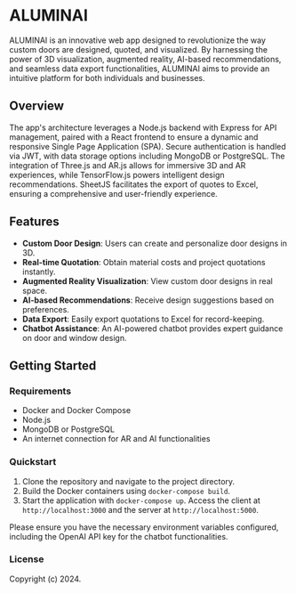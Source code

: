# ALUMINAI

ALUMINAI is an innovative web app designed to revolutionize the way custom doors are designed, quoted, and visualized. By harnessing the power of 3D visualization, augmented reality, AI-based recommendations, and seamless data export functionalities, ALUMINAI aims to provide an intuitive platform for both individuals and businesses.

## Overview

The app's architecture leverages a Node.js backend with Express for API management, paired with a React frontend to ensure a dynamic and responsive Single Page Application (SPA). Secure authentication is handled via JWT, with data storage options including MongoDB or PostgreSQL. The integration of Three.js and AR.js allows for immersive 3D and AR experiences, while TensorFlow.js powers intelligent design recommendations. SheetJS facilitates the export of quotes to Excel, ensuring a comprehensive and user-friendly experience.

## Features

- **Custom Door Design**: Users can create and personalize door designs in 3D.
- **Real-time Quotation**: Obtain material costs and project quotations instantly.
- **Augmented Reality Visualization**: View custom door designs in real space.
- **AI-based Recommendations**: Receive design suggestions based on preferences.
- **Data Export**: Easily export quotations to Excel for record-keeping.
- **Chatbot Assistance**: An AI-powered chatbot provides expert guidance on door and window design.

## Getting Started

### Requirements

- Docker and Docker Compose
- Node.js
- MongoDB or PostgreSQL
- An internet connection for AR and AI functionalities

### Quickstart

1. Clone the repository and navigate to the project directory.
2. Build the Docker containers using `docker-compose build`.
3. Start the application with `docker-compose up`. Access the client at `http://localhost:3000` and the server at `http://localhost:5000`.

Please ensure you have the necessary environment variables configured, including the OpenAI API key for the chatbot functionalities.

### License

Copyright (c) 2024.